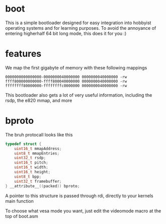 # boot
This is a simple bootloader designed for easy integration into hobbyist operating systems and for learning purposes. 
To avoid the annoyance of entering higherhalf 64 bit long mode, this does it for you :)

# features

We map the first gigabyte of memory with these following mappings
```
0000000000000000-0000000040000000 0000000040000000 -rw
ffff800000000000-ffff800040000000 0000000040000000 -rw
ffffffff80000000-ffffffffc0000000 0000000040000000 -rw
```
This bootloader also gets a lot of very useful information, including the rsdp, the e820 mmap, and more

# bproto

The bruh protocall looks like this

```c
typedef struct {
    uint16_t mmapAddress;
    uint8_t mmapEntries;
    uint32_t rsdp;
    uint16_t pitch;
    uint16_t width;
    uint16_t height;
    uint8_t bpp;
    uint32_t framebuffer;
} __attribute__((packed)) bproto;
```
A pointer to this structure is passed through rdi, directly to your kernels main function

To choose what vesa mode you want, just edit the videomode macro at the top of boot.asm
